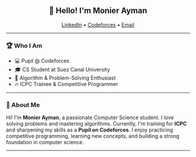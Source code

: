 <h2 align="center">👋 Hello! I'm Monier Ayman</h2>

<p align="center">
  <a href="https://www.linkedin.com/in/monier-ayman/">LinkedIn</a> •
  <a href="https://codeforces.com/profile/-Monier">Codeforces</a> •
<a href="mailto:monierayman2007@gmail.com">Email</a>
</p>

---

### 🏆 Who I Am
- 💻 Pupil @ Codeforces  
- 🎓 CS Student at Suez Canal University  
- 🧠 Algorithm & Problem-Solving Enthusiast  
- 🔥 ICPC Trainee & Competitive Programmer  

---

### 💬 About Me
Hi! I'm **Monier Ayman**, a passionate Computer Science student. I love solving problems and mastering algorithms. Currently, I'm training for **ICPC** and sharpening my skills as a **Pupil on Codeforces**. I enjoy practicing competitive programming, learning new concepts, and building a strong foundation in computer science.

---

